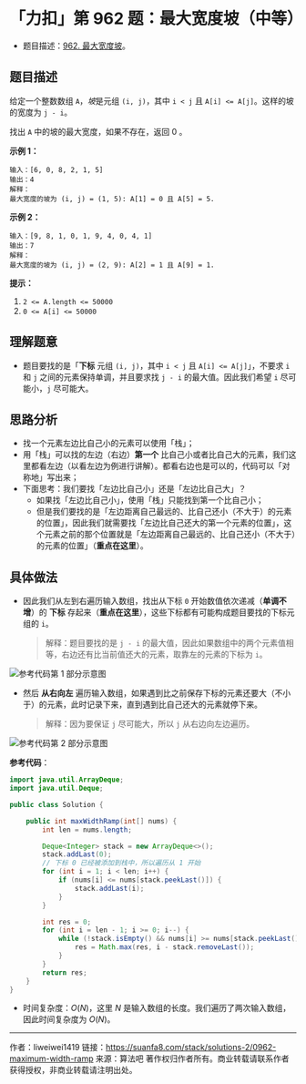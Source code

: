 # 「力扣」第 962 题：最大宽度坡（中等）

- 题目描述：[962. 最大宽度坡](https://leetcode-cn.com/problems/maximum-width-ramp/)。

## 题目描述

给定一个整数数组 `A`，*坡*是元组 `(i, j)`，其中 `i < j` 且 `A[i] <= A[j]`。这样的坡的宽度为 `j - i`。

找出 `A` 中的坡的最大宽度，如果不存在，返回 0 。

**示例 1：**

```
输入：[6, 0, 8, 2, 1, 5]
输出：4
解释：
最大宽度的坡为 (i, j) = (1, 5): A[1] = 0 且 A[5] = 5.
```

**示例 2：**

```
输入：[9, 8, 1, 0, 1, 9, 4, 0, 4, 1]
输出：7
解释：
最大宽度的坡为 (i, j) = (2, 9): A[2] = 1 且 A[9] = 1.
```

**提示：**

1. `2 <= A.length <= 50000`
2. `0 <= A[i] <= 50000`

## 理解题意

- 题目要找的是「**下标** 元组 `(i, j)`，其中 `i < j` 且 `A[i] <= A[j]`」，不要求 `i` 和 `j` 之间的元素保持单调，并且要求找 `j - i` 的最大值。因此我们希望 `i` 尽可能小，`j` 尽可能大。

## 思路分析

- 找一个元素左边比自己小的元素可以使用「栈」；
- 用「栈」可以找的左边（右边）**第一个** 比自己小或者比自己大的元素，我们这里都看左边（以看左边为例进行讲解）。都看右边也是可以的，代码可以「对称地」写出来；
- 下面思考：我们要找「左边比自己小」还是「左边比自己大」？
  - 如果找「左边比自己小」，使用「栈」只能找到第一个比自己小；
  - 但是我们要找的是「左边距离自己最远的、比自己还小（不大于）的元素的位置」，因此我们就需要找「左边比自己还大的第一个元素的位置」，这个元素之前的那个位置就是「左边距离自己最远的、比自己还小（不大于）的元素的位置」（**重点在这里**）。

## 具体做法

- 因此我们从左到右遍历输入数组，找出从下标 `0` 开始数值依次递减（**单调不增**）的 **下标** 存起来（**重点在这里**），这些下标都有可能构成题目要找的下标元组的 `i`。

  > 解释：题目要找的是 `j - i` 的最大值，因此如果数组中的两个元素值相等，右边还有比当前值还大的元素，取靠左的元素的下标为 `i`。



![参考代码第 1 部分示意图](https://suanfa8-1252206550.cos.ap-shanghai.myqcloud.com/202301250102794.png)

- 然后 **从右向左** 遍历输入数组，如果遇到比之前保存下标的元素还要大（不小于）的元素，此时记录下来，直到遇到比自己还大的元素就停下来。

  > 解释：因为要保证 `j` 尽可能大，所以 `j` 从右边向左边遍历。


![参考代码第 2 部分示意图](https://suanfa8-1252206550.cos.ap-shanghai.myqcloud.com/202301250102142.png)

**参考代码**：

```java
import java.util.ArrayDeque;
import java.util.Deque;

public class Solution {

    public int maxWidthRamp(int[] nums) {
        int len = nums.length;

        Deque<Integer> stack = new ArrayDeque<>();
        stack.addLast(0);
        // 下标 0 已经被添加到栈中，所以遍历从 1 开始
        for (int i = 1; i < len; i++) {
            if (nums[i] <= nums[stack.peekLast()]) {
                stack.addLast(i);
            }
        }

        int res = 0;
        for (int i = len - 1; i >= 0; i--) {
            while (!stack.isEmpty() && nums[i] >= nums[stack.peekLast()]) {
                res = Math.max(res, i - stack.removeLast());
            }
        }
        return res;
    }
}
```

- 时间复杂度：$O(N)$，这里 $N$ 是输入数组的长度。我们遍历了两次输入数组，因此时间复杂度为 $O(N)$。



---

作者：liweiwei1419
链接：https://suanfa8.com/stack/solutions-2/0962-maximum-width-ramp
来源：算法吧
著作权归作者所有。商业转载请联系作者获得授权，非商业转载请注明出处。